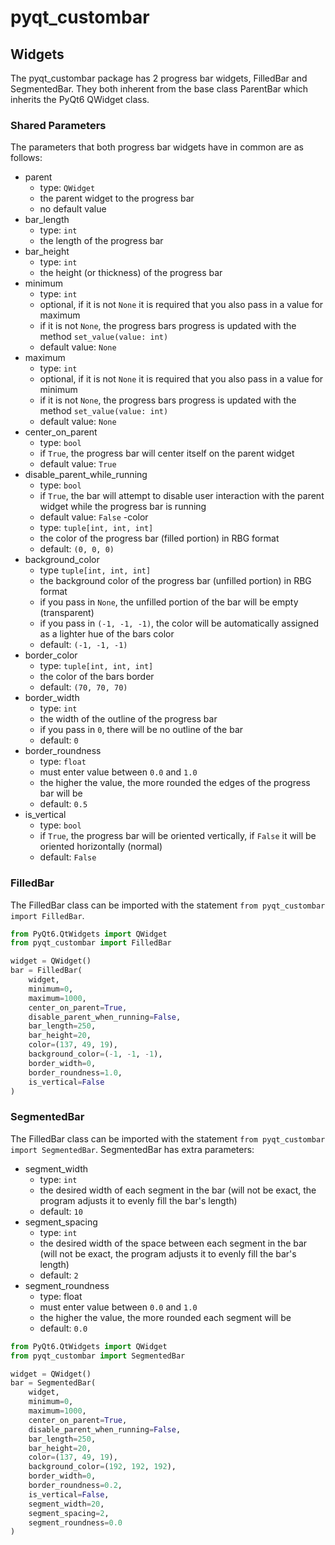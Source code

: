 # pyqt_custombar

## Widgets
The pyqt_custombar package has 2 progress bar widgets, FilledBar and SegmentedBar.
They both inherent from the base class ParentBar which inherits the PyQt6 QWidget class.

### Shared Parameters
The parameters that both progress bar widgets have in common are as follows:
- parent
  - type: `QWidget`
  - the parent widget to the progress bar
  - no default value
- bar_length
  - type: `int`
  - the length of the progress bar
- bar_height
  - type: `int`
  - the height (or thickness) of the progress bar
- minimum
  - type: `int`
  - optional, if it is not `None` it is required that you also pass in a value for maximum
  - if it is not `None`, the progress bars progress is updated with the method `set_value(value: int)`
  - default value: `None`
- maximum
  - type: `int`
  - optional, if it is not `None` it is required that you also pass in a value for minimum
  - if it is not `None`, the progress bars progress is updated with the method `set_value(value: int)`
  - default value: `None`
- center_on_parent
  - type: `bool`
  - if `True`, the progress bar will center itself on the parent widget
  - default value: `True`
- disable_parent_while_running
  - type: `bool`
  - if `True`, the bar will attempt to disable user interaction with the parent widget while the progress bar is running
  - default value: `False`
-color
  - type: `tuple[int, int, int]`
  - the color of the progress bar (filled portion) in RBG format
  - default: `(0, 0, 0)`
- background_color
  - type `tuple[int, int, int]`
  - the background color of the progress bar (unfilled portion) in RBG format
  - if you pass in `None`, the unfilled portion of the bar will be empty (transparent)
  - if you pass in `(-1, -1, -1)`, the color will be automatically assigned as a lighter hue of the bars color
  - default: `(-1, -1, -1)`
- border_color
  - type: `tuple[int, int, int]`
  - the color of the bars border
  - default: `(70, 70, 70)`
- border_width
  - type: `int`
  - the width of the outline of the progress bar
  - if you pass in `0`, there will be no outline of the bar
  - default: `0`
- border_roundness
  - type: `float`
  - must enter value between `0.0` and `1.0`
  - the higher the value, the more rounded the edges of the progress bar will be
  - default: `0.5`
- is_vertical
  - type: `bool`
  - if `True`, the progress bar will be oriented vertically, if `False` it will be oriented horizontally (normal)
  - default: `False`

### FilledBar
The FilledBar class can be imported with the statement `from pyqt_custombar import FilledBar`.

```python
from PyQt6.QtWidgets import QWidget
from pyqt_custombar import FilledBar

widget = QWidget()
bar = FilledBar(
    widget,
    minimum=0,
    maximum=1000,
    center_on_parent=True,
    disable_parent_when_running=False,
    bar_length=250,
    bar_height=20,
    color=(137, 49, 19),
    background_color=(-1, -1, -1),
    border_width=0,
    border_roundness=1.0,
    is_vertical=False
)
```

### SegmentedBar
The FilledBar class can be imported with the statement `from pyqt_custombar import SegmentedBar`.
SegmentedBar has extra parameters:
- segment_width
  - type: `int`
  - the desired width of each segment in the bar (will not be exact, the program adjusts 
it to evenly fill the bar's length)
  - default: `10`
- segment_spacing
  - type: `int`
  - the desired width of the space between each segment in the bar 
(will not be exact, the program adjusts it to evenly fill the bar's length)
  - default: `2`
- segment_roundness
  - type: float
  - must enter value between `0.0` and `1.0`
  - the higher the value, the more rounded each segment will be
  - default: `0.0`

```python
from PyQt6.QtWidgets import QWidget
from pyqt_custombar import SegmentedBar

widget = QWidget()
bar = SegmentedBar(
    widget,
    minimum=0,
    maximum=1000,
    center_on_parent=True,
    disable_parent_when_running=False,
    bar_length=250,
    bar_height=20,
    color=(137, 49, 19),
    background_color=(192, 192, 192),
    border_width=0,
    border_roundness=0.2,
    is_vertical=False,
    segment_width=20,
    segment_spacing=2,
    segment_roundness=0.0
)
```
